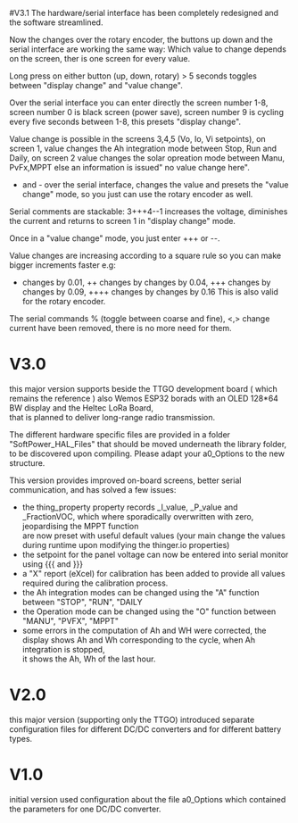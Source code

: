 #V3.1
The hardware/serial interface has been completely redesigned and the software streamlined.

Now the changes over the rotary encoder, the buttons up down and the serial interface are working the same way:
Which value to change depends on the screen, ther is one screen for every value.

Long press on either button (up, down, rotary) > 5 seconds toggles between "display change" and "value change".

Over the serial interface you can enter directly the screen number 1-8, 
screen number 0 is black screen (power save), 
screen number 9 is cycling every five seconds between 1-8, this presets "display change".

Value change is possible in the screens 3,4,5 (Vo, Io, Vi setpoints), 
on screen 1, value changes the Ah integration mode between Stop, Run and Daily,
on screen 2 value changes the solar opreation mode between Manu, PvFx,MPPT
else an information is issued" no value change here".

+ and - over the serial interface, changes the value  and presets the "value change" mode, so you just can use the  rotary encoder as well.

Serial comments are stackable:  3+++4--1  increases the voltage, diminishes the current and returns to screen 1 in "display change" mode.

Once in a "value change" mode, you just enter +++ or --.

Value changes are increasing according to a square rule so you can make bigger increments faster e.g: 
+ changes by 0.01, 
++ changes by changes by 0.04, 
+++ changes by changes by 0.09,
 ++++ changes by changes by 0.16
This is also valid for the rotary encoder.

The serial commands % (toggle between coarse and fine), <,> change current have been removed, there is no more need for them.

# V3.0

this major version supports beside the TTGO development board ( which remains the reference ) also Wemos ESP32 borads with an OLED 128*64 BW display and the Heltec LoRa Board,  
that is planned to deliver long-range radio transmission.

The different hardware specific files are provided in a folder "SoftPower_HAL_Files" that should be moved underneath the library folder, to be discovered upon compiling.
Please adapt your a0_Options to the new structure.

This version provides improved on-board screens, better serial communication, and has solved a few issues:  

- the thing_property property records _I_value, _P_value and _FractionVOC, which where sporadically overwritten with zero, jeopardising the MPPT function  
are now preset with useful default values (your main change the values during runtime upon modifying the thinger.io properties)  
- the setpoint for the panel voltage can now be entered into serial monitor using {{{ and }}}  
- a "X" report (eXcel) for calibration has been added to provide all values required during the calibration process.  
- the Ah integration modes can be changed using the "A" function between "STOP", "RUN", "DAILY  
- the Operation mode can be changed using the "O" function between "MANU", "PVFX", "MPPT"  
- some errors in the computation of Ah and WH were corrected, the display shows Ah and Wh corresponding to the cycle, when Ah integration is stopped,    
  it shows the Ah, Wh of the last hour.

# V2.0
this major version (supporting only the TTGO) introduced separate configuration files for different DC/DC converters and for different battery types.

# V1.0
initial version used configuration about the file a0_Options which contained the parameters for one DC/DC converter.
